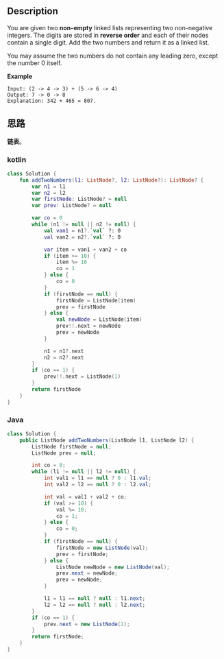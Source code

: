 ## Description

You are given two **non-empty** linked lists representing two non-negative integers. The digits are stored in **reverse order** and each of their nodes contain a single digit. Add the two numbers and return it as a linked list.

You may assume the two numbers do not contain any leading zero, except the number 0 itself.

**Example**

```
Input: (2 -> 4 -> 3) + (5 -> 6 -> 4)
Output: 7 -> 0 -> 8
Explanation: 342 + 465 = 807.
```

## 思路

**链表**。


### kotlin
```kotlin
class Solution {
    fun addTwoNumbers(l1: ListNode?, l2: ListNode?): ListNode? {
        var n1 = l1
        var n2 = l2
        var firstNode: ListNode? = null
        var prev: ListNode? = null

        var co = 0
        while (n1 != null || n2 != null) {
            val van1 = n1?.`val` ?: 0
            val van2 = n2?.`val` ?: 0

            var item = van1 + van2 + co
            if (item >= 10) {
                item %= 10
                co = 1
            } else {
                co = 0
            }
            if (firstNode == null) {
                firstNode = ListNode(item)
                prev = firstNode
            } else {
                val newNode = ListNode(item)
                prev!!.next = newNode
                prev = newNode
            }

            n1 = n1?.next
            n2 = n2?.next
        }
        if (co == 1) {
            prev!!.next = ListNode(1)
        }
        return firstNode
    }
}
```
###  Java

```java
class Solution {
    public ListNode addTwoNumbers(ListNode l1, ListNode l2) {
        ListNode firstNode = null;
        ListNode prev = null;

        int co = 0;
        while (l1 != null || l2 != null) {
            int val1 = l1 == null ? 0 : l1.val;
            int val2 = l2 == null ? 0 : l2.val;

            int val = val1 + val2 + co;
            if (val >= 10) {
                val %= 10;
                co = 1;
            } else {
                co = 0;
            }
            if (firstNode == null) {
                firstNode = new ListNode(val);
                prev = firstNode;
            } else {
                ListNode newNode = new ListNode(val);
                prev.next = newNode;
                prev = newNode;
            }

            l1 = l1 == null ? null : l1.next;
            l2 = l2 == null ? null : l2.next;
        }
        if (co == 1) {
            prev.next = new ListNode(1);
        }
        return firstNode;
    }
}
```
